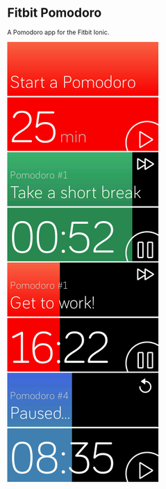 # Fitbit Pomodoro
A Pomodoro app for the Fitbit Ionic.

![alt](/screenshots/Tomatina-Start.png?raw=true)
![alt](/screenshots/Tomatina-Short_Break.png?raw=true)
![alt](/screenshots/Tomatina-Progress.png?raw=true)
![alt](/screenshots/Tomatina-Paused.png?raw=true)